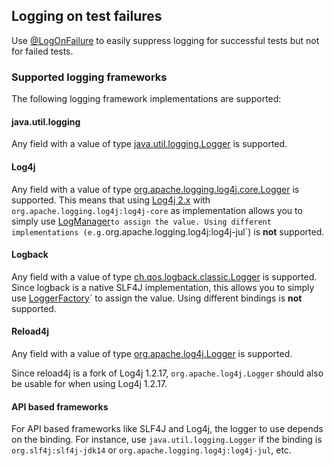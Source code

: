 <head>
  <title>@TestLogger</title>
</head>

## Logging on test failures

Use [@LogOnFailure](../apidocs/com.github.robtimus.junit.support/com/github/robtimus/junit/support/extension/logonfailure/LogOnFailure.html) to easily suppress logging for successful tests but not for failed tests.

### Supported logging frameworks

The following logging framework implementations are supported:

#### java.util.logging

Any field with a value of type [java.util.logging.Logger](https://docs.oracle.com/en/java/javase/21/docs/api/java.logging/java/util/logging/Logger.html) is supported.

#### Log4j

Any field with a value of type [org.apache.logging.log4j.core.Logger](https://logging.apache.org/log4j/2.x/javadoc/log4j-core/org/apache/logging/log4j/core/Logger.html) is supported. This means that using [Log4j 2.x](https://logging.apache.org/log4j/2.x/) with `org.apache.logging.log4j:log4j-core` as implementation allows you to simply use [LogManager](https://logging.apache.org/log4j/2.x/javadoc/log4j-api/org/apache/logging/log4j/LogManager.html)` to assign the value. Using different implementations (e.g. `org.apache.logging.log4j:log4j-jul`) is **not** supported.

#### Logback

Any field with a value of type [ch.qos.logback.classic.Logger](https://logback.qos.ch/apidocs/ch.qos.logback.classic/ch/qos/logback/classic/Logger.html) is supported. Since logback is a native SLF4J implementation, this allows you to simply use [LoggerFactory](https://www.slf4j.org/apidocs/org/slf4j/LoggerFactory.html)` to assign the value. Using different bindings is **not** supported.

#### Reload4j

Any field with a value of type [org.apache.log4j.Logger](https://reload4j.qos.ch/apidocs/org/apache/log4j/Logger.html) is supported.

Since reload4j is a fork of Log4j 1.2.17, `org.apache.log4j.Logger` should also be usable for when using Log4j 1.2.17.

#### API based frameworks

For API based frameworks like SLF4J and Log4j, the logger to use depends on the binding. For instance, use `java.util.logging.Logger` if the binding is `org.slf4j:slf4j-jdk14` or `org.apache.logging.log4j:log4j-jul`, etc.
